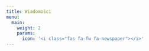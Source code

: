 ```yaml
---
title: Wiadomości
menu:
  main:
    weight: 2
    params:
      icon: '<i class="fas fa-fw fa-newspaper"></i>'
---
```

